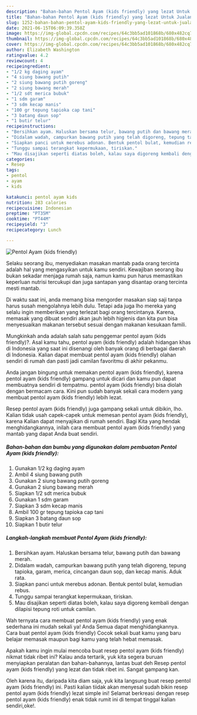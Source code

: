 ```yaml
---
description: "Bahan-bahan Pentol Ayam (kids friendly) yang lezat Untuk Jualan"
title: "Bahan-bahan Pentol Ayam (kids friendly) yang lezat Untuk Jualan"
slug: 1252-bahan-bahan-pentol-ayam-kids-friendly-yang-lezat-untuk-jualan
date: 2021-06-15T06:09:39.358Z
image: https://img-global.cpcdn.com/recipes/64c3bb5ad101868b/680x482cq70/pentol-ayam-kids-friendly-foto-resep-utama.jpg
thumbnail: https://img-global.cpcdn.com/recipes/64c3bb5ad101868b/680x482cq70/pentol-ayam-kids-friendly-foto-resep-utama.jpg
cover: https://img-global.cpcdn.com/recipes/64c3bb5ad101868b/680x482cq70/pentol-ayam-kids-friendly-foto-resep-utama.jpg
author: Elizabeth Washington
ratingvalue: 4.2
reviewcount: 4
recipeingredient:
- "1/2 kg daging ayam"
- "4 siung bawang putih"
- "2 siung bawang putih goreng"
- "2 siung bawang merah"
- "1/2 sdt merica bubuk"
- "1 sdm garam"
- "3 sdm kecap manis"
- "100 gr tepung tapioka cap tani"
- "3 batang daun sop"
- "1 butir telur"
recipeinstructions:
- "Bersihkan ayam. Haluskan bersama telur, bawang putih dan bawang merah."
- "Didalam wadah, campurkan bawang putih yang telah digoreng, tepung tapioka, garam, merica, cincangan daun sop, dan kecap manis. Aduk rata."
- "Siapkan panci untuk merebus adonan. Bentuk pentol bulat, kemudian rebus."
- "Tunggu sampai terangkat kepermukaan, tiriskan."
- "Mau disajikan seperti diatas boleh, kalau saya digoreng kembali dengan dilapisi tepung roti untuk camilan."
categories:
- Resep
tags:
- pentol
- ayam
- kids

katakunci: pentol ayam kids 
nutrition: 283 calories
recipecuisine: Indonesian
preptime: "PT35M"
cooktime: "PT44M"
recipeyield: "3"
recipecategory: Lunch

---
```



![Pentol Ayam (kids friendly)](https://img-global.cpcdn.com/recipes/64c3bb5ad101868b/680x482cq70/pentol-ayam-kids-friendly-foto-resep-utama.jpg)

Selaku seorang ibu, menyediakan masakan mantab pada orang tercinta adalah hal yang mengasyikan untuk kamu sendiri. Kewajiban seorang ibu bukan sekadar menjaga rumah saja, namun kamu pun harus memastikan keperluan nutrisi tercukupi dan juga santapan yang disantap orang tercinta mesti mantab.

Di waktu  saat ini, anda memang bisa mengorder masakan siap saji tanpa harus susah mengolahnya lebih dulu. Tetapi ada juga lho mereka yang selalu ingin memberikan yang terlezat bagi orang tercintanya. Karena, memasak yang dibuat sendiri akan jauh lebih higienis dan kita pun bisa menyesuaikan makanan tersebut sesuai dengan makanan kesukaan famili. 



Mungkinkah anda adalah salah satu penggemar pentol ayam (kids friendly)?. Asal kamu tahu, pentol ayam (kids friendly) adalah hidangan khas di Indonesia yang saat ini disenangi oleh banyak orang di berbagai daerah di Indonesia. Kalian dapat membuat pentol ayam (kids friendly) olahan sendiri di rumah dan pasti jadi camilan favoritmu di akhir pekanmu.

Anda jangan bingung untuk memakan pentol ayam (kids friendly), karena pentol ayam (kids friendly) gampang untuk dicari dan kamu pun dapat membuatnya sendiri di tempatmu. pentol ayam (kids friendly) bisa diolah dengan bermacam cara. Kini pun sudah banyak sekali cara modern yang membuat pentol ayam (kids friendly) lebih lezat.

Resep pentol ayam (kids friendly) juga gampang sekali untuk dibikin, lho. Kalian tidak usah capek-capek untuk memesan pentol ayam (kids friendly), karena Kalian dapat menyajikan di rumah sendiri. Bagi Kita yang hendak menghidangkannya, inilah cara membuat pentol ayam (kids friendly) yang mantab yang dapat Anda buat sendiri.

<!--inarticleads1-->

##### Bahan-bahan dan bumbu yang digunakan dalam pembuatan Pentol Ayam (kids friendly):

1. Gunakan 1/2 kg daging ayam
1. Ambil 4 siung bawang putih
1. Gunakan 2 siung bawang putih goreng
1. Gunakan 2 siung bawang merah
1. Siapkan 1/2 sdt merica bubuk
1. Gunakan 1 sdm garam
1. Siapkan 3 sdm kecap manis
1. Ambil 100 gr tepung tapioka cap tani
1. Siapkan 3 batang daun sop
1. Siapkan 1 butir telur




<!--inarticleads2-->

##### Langkah-langkah membuat Pentol Ayam (kids friendly):

1. Bersihkan ayam. Haluskan bersama telur, bawang putih dan bawang merah.
1. Didalam wadah, campurkan bawang putih yang telah digoreng, tepung tapioka, garam, merica, cincangan daun sop, dan kecap manis. Aduk rata.
1. Siapkan panci untuk merebus adonan. Bentuk pentol bulat, kemudian rebus.
1. Tunggu sampai terangkat kepermukaan, tiriskan.
1. Mau disajikan seperti diatas boleh, kalau saya digoreng kembali dengan dilapisi tepung roti untuk camilan.




Wah ternyata cara membuat pentol ayam (kids friendly) yang enak sederhana ini mudah sekali ya! Anda Semua dapat menghidangkannya. Cara buat pentol ayam (kids friendly) Cocok sekali buat kamu yang baru belajar memasak maupun bagi kamu yang telah hebat memasak.

Apakah kamu ingin mulai mencoba buat resep pentol ayam (kids friendly) nikmat tidak ribet ini? Kalau anda tertarik, yuk kita segera buruan menyiapkan peralatan dan bahan-bahannya, lantas buat deh Resep pentol ayam (kids friendly) yang lezat dan tidak ribet ini. Sangat gampang kan. 

Oleh karena itu, daripada kita diam saja, yuk kita langsung buat resep pentol ayam (kids friendly) ini. Pasti kalian tiidak akan menyesal sudah bikin resep pentol ayam (kids friendly) lezat simple ini! Selamat berkreasi dengan resep pentol ayam (kids friendly) enak tidak rumit ini di tempat tinggal kalian sendiri,oke!.

